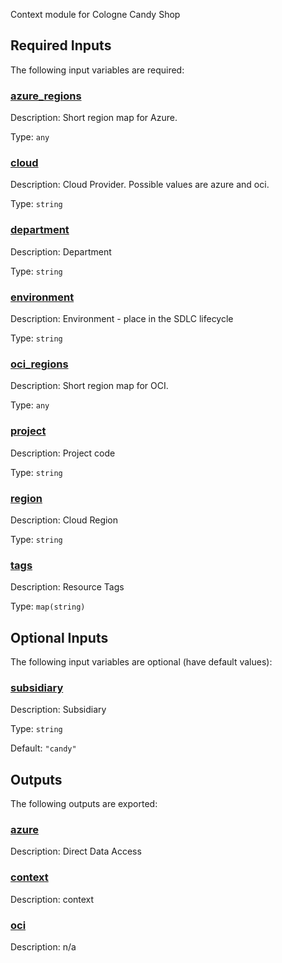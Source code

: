 <!-- BEGIN_TF_DOCS -->
<!-- markdownlint-disable-file MD033 MD012 -->
Context module for Cologne Candy Shop

## Required Inputs

The following input variables are required:

### <a name="input_azure_regions"></a> [azure\_regions](#input\_azure\_regions)

Description: Short region map for Azure.

Type: `any`

### <a name="input_cloud"></a> [cloud](#input\_cloud)

Description: Cloud Provider. Possible values are azure and oci.

Type: `string`

### <a name="input_department"></a> [department](#input\_department)

Description: Department

Type: `string`

### <a name="input_environment"></a> [environment](#input\_environment)

Description: Environment - place in the SDLC lifecycle

Type: `string`

### <a name="input_oci_regions"></a> [oci\_regions](#input\_oci\_regions)

Description: Short region map for OCI.

Type: `any`

### <a name="input_project"></a> [project](#input\_project)

Description: Project code

Type: `string`

### <a name="input_region"></a> [region](#input\_region)

Description: Cloud Region

Type: `string`

### <a name="input_tags"></a> [tags](#input\_tags)

Description: Resource Tags

Type: `map(string)`

## Optional Inputs

The following input variables are optional (have default values):

### <a name="input_subsidiary"></a> [subsidiary](#input\_subsidiary)

Description: Subsidiary

Type: `string`

Default: `"candy"`

## Outputs

The following outputs are exported:

### <a name="output_azure"></a> [azure](#output\_azure)

Description: Direct Data Access

### <a name="output_context"></a> [context](#output\_context)

Description: context

### <a name="output_oci"></a> [oci](#output\_oci)

Description: n/a
<!-- END_TF_DOCS -->